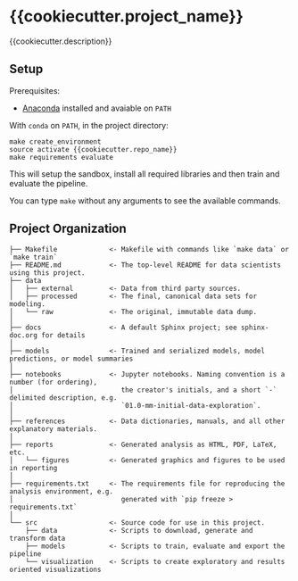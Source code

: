 {{cookiecutter.project_name}}
==============================

{{cookiecutter.description}}

Setup
-----

Prerequisites:

* [Anaconda](https://www.anaconda.com/distribution/) installed and avaiable on `PATH`

With `conda` on `PATH`, in the project directory:

    make create_environment
    source activate {{cookiecutter.repo_name}}
    make requirements evaluate

This will setup the sandbox, install all required libraries and then train and evaluate the pipeline.

You can type `make` without any arguments to see the available commands.


Project Organization
------------

    ├── Makefile             <- Makefile with commands like `make data` or `make train`
    ├── README.md            <- The top-level README for data scientists using this project.
    ├── data
    │   ├── external         <- Data from third party sources.
    │   ├── processed        <- The final, canonical data sets for modeling.
    │   └── raw              <- The original, immutable data dump.
    │
    ├── docs                 <- A default Sphinx project; see sphinx-doc.org for details
    │
    ├── models               <- Trained and serialized models, model predictions, or model summaries
    │
    ├── notebooks            <- Jupyter notebooks. Naming convention is a number (for ordering),
    │                           the creator's initials, and a short `-` delimited description, e.g.
    │                           `01.0-mm-initial-data-exploration`.
    │
    ├── references           <- Data dictionaries, manuals, and all other explanatory materials.
    │
    ├── reports              <- Generated analysis as HTML, PDF, LaTeX, etc.
    │   └── figures          <- Generated graphics and figures to be used in reporting
    │
    ├── requirements.txt     <- The requirements file for reproducing the analysis environment, e.g.
    │                           generated with `pip freeze > requirements.txt`
    │
    └── src                  <- Source code for use in this project.
        ├── data             <- Scripts to download, generate and transform data
        ├── models           <- Scripts to train, evaluate and export the pipeline
        └── visualization    <- Scripts to create exploratory and results oriented visualizations

